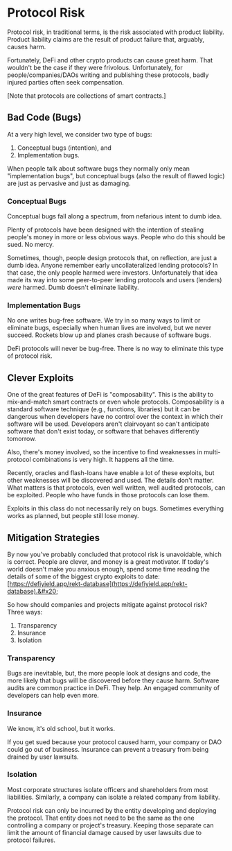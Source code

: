 # Protocol Risk

Protocol risk, in traditional terms, is the risk associated with product liability.  Product liability claims are the result of product failure that, arguably, causes harm.&#x20;

Fortunately, DeFi and other crypto products can cause great harm. That wouldn't be the case if they were frivolous. Unfortunately, for people/companies/DAOs writing and publishing these protocols, badly injured parties often seek compensation.&#x20;

\[Note that protocols are collections of smart contracts.]

## Bad Code (Bugs)

At a very high level, we consider two type of bugs:

1. Conceptual bugs (intention), and
2. Implementation bugs.

When people talk about software bugs they normally only mean "implementation bugs", but conceptual bugs (also the result of flawed logic) are just as pervasive and just as damaging.

### Conceptual Bugs

Conceptual bugs fall along a spectrum, from nefarious intent to dumb idea.

Plenty of protocols have been designed with the intention of stealing people's money in more or less obvious ways. People who do this should be sued. No mercy.&#x20;

Sometimes, though, people design protocols that, on reflection, are just a dumb idea. Anyone remember early uncollateralized lending protocols? In that case, the only people harmed were investors. Unfortunately that idea made its way into some peer-to-peer lending protocols and users (lenders) _were_ harmed. Dumb doesn't eliminate liability.

### Implementation Bugs

No one writes bug-free software. We try in so many ways to limit or eliminate bugs, especially when human lives are involved, but we never  succeed. Rockets blow up and planes crash because of software bugs.&#x20;

DeFi protocols will never be bug-free. There is no way to  eliminate this type of protocol risk.&#x20;

## Clever Exploits

One of the great features of DeFi is "composability". This is the ability to mix-and-match smart contracts or even whole protocols. Composability is a standard software technique (e.g., functions, libraries) but it can be dangerous when developers have no control over the context in which their software will be used. Developers aren't clairvoyant so can't anticipate software that don't exist today, or software that behaves differently tomorrow.

Also, there's money involved, so the incentive to find weaknesses in multi-protocol combinations is very high. It happens all the time.

Recently, oracles and flash-loans have enable a lot of these exploits, but other weaknesses will be discovered and used. The details don't matter. What matters is that protocols, even well written, well audited protocols, can be exploited.  People who have funds in those protocols can lose them.&#x20;

Exploits in this class do not necessarily rely on bugs. Sometimes everything works as planned, but people still lose money.

## Mitigation Strategies

By now you've probably concluded that protocol risk is unavoidable, which is correct. People are clever, and money is a great motivator. If today's world doesn't make you anxious enough, spend some time reading the details of some of the biggest crypto exploits to date: [https://defiyield.app/rekt-database](https://defiyield.app/rekt-database).&#x20;

So how should companies and projects mitigate against protocol risk? Three ways:

1. Transparency
2. Insurance
3. Isolation

### Transparency

Bugs are inevitable, but, the more people look at designs and code, the more likely that bugs will be discovered before they cause harm. Software audits are common practice in DeFi. They help. An engaged community of developers can help even more.&#x20;

### Insurance

We know, it's old school, but it works.&#x20;

If you get sued because your protocol caused harm, your company or DAO could go out of business. Insurance can prevent a treasury from being drained by user lawsuits.

### Isolation

Most corporate structures isolate officers and shareholders from most liabilities. Similarly, a company can isolate a related company from liability.

Protocol risk can only be incurred by the entity developing and deploying the protocol. That entity does not need to be the same as the one controlling a company or project's treasury. Keeping those separate can limit the amount of financial damage caused by user lawsuits due to protocol failures.&#x20;

